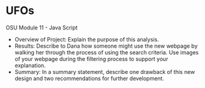 # UFOs
OSU Module 11 - Java Script

- Overview of Project: Explain the purpose of this analysis.
- Results: Describe to Dana how someone might use the new webpage by walking her through the process of using the search criteria. Use images of your webpage during the filtering process to support your explanation.
- Summary: In a summary statement, describe one drawback of this new design and two recommendations for further development.
